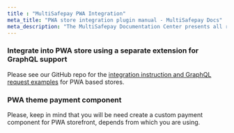 ```yaml
---
title : "MultiSafepay PWA Integration"
meta_title: "PWA store integration plugin manual - MultiSafepay Docs"
meta_description: "The MultiSafepay Documentation Center presents all relevant information about our Plugins and API. You can also find support pages for payment methods, tools and general questions as well as the contact details of our Support and Integration Teams."
---
```


### Integrate into PWA store using a separate extension for GraphQL support

Please see our GitHub repo for the [integration instruction and GraphQL request examples](https://github.com/MultiSafepay/magento2-graphql) for PWA based stores.

### PWA theme payment component

Please, keep in mind that you will be need create a custom payment component for PWA storefront, depends from which you are using. 